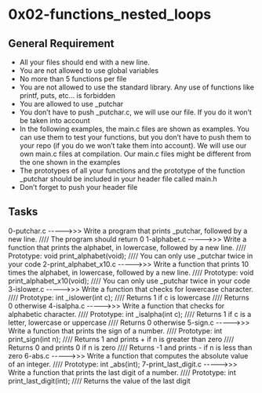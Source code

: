 # 0x02-functions_nested_loops

## General Requirement

* All your files should end with a new line.
* You are not allowed to use global variables
* No more than 5 functions per file
* You are not allowed to use the standard library. Any use of functions like printf, puts, etc… is forbidden
* You are allowed to use _putchar
* You don’t have to push _putchar.c, we will use our file. If you do it won’t be taken into account
* In the following examples, the main.c files are shown as examples. You can use them to test your functions, but you don’t have to push them to your repo (if you do we won’t take them into account). We will use our own main.c files at compilation. Our main.c files might be different from the one shown in the examples
* The prototypes of all your functions and the prototype of the function _putchar should be included in your header file called main.h
* Don’t forget to push your header file


## Tasks

0-putchar.c ----->>> Write a program that prints _putchar, followed by a new line. //// The program should return 0
1-alphabet.c ----->>> Write a function that prints the alphabet, in lowercase, followed by a new line. //// Prototype: void print_alphabet(void); //// You can only use _putchar twice in your code
2-print_alphabet_x10.c ----->>> Write a function that prints 10 times the alphabet, in lowercase, followed by a new line. //// Prototype: void print_alphabet_x10(void); //// You can only use _putchar twice in your code
3-islower.c ----->>> Write a function that checks for lowercase character. //// Prototype: int _islower(int c); //// Returns 1 if c is lowercase //// Returns 0 otherwise
4-isalpha.c ----->>> Write a function that checks for alphabetic character. //// Prototype: int _isalpha(int c); //// Returns 1 if c is a letter, lowercase or uppercase //// Returns 0 otherwise
5-sign.c ----->>> Write a function that prints the sign of a number. //// Prototype: int print_sign(int n); //// Returns 1 and prints + if n is greater than zero //// Returns 0 and prints 0 if n is zero //// Returns -1 and prints - if n is less than zero
6-abs.c ----->>> Write a function that computes the absolute value of an integer. //// Prototype: int _abs(int);
7-print_last_digit.c ----->>> Write a function that prints the last digit of a number. //// Prototype: int print_last_digit(int); //// Returns the value of the last digit


